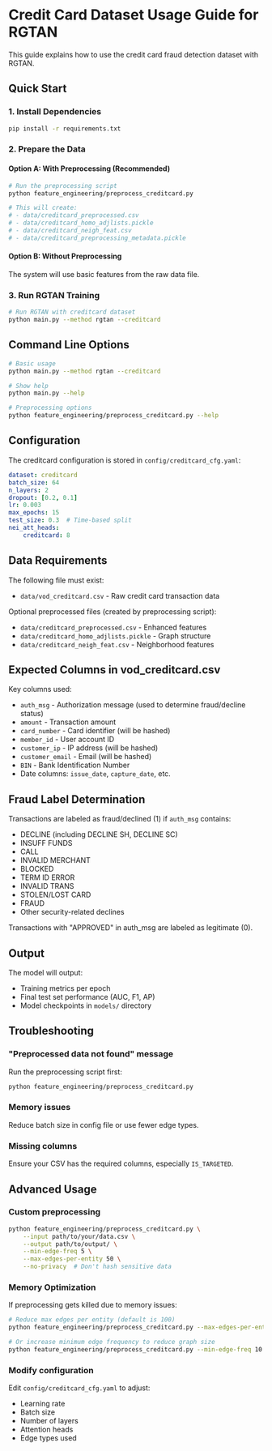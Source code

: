 # Credit Card Dataset Usage Guide for RGTAN

This guide explains how to use the credit card fraud detection dataset with RGTAN.

## Quick Start

### 1. Install Dependencies
```bash
pip install -r requirements.txt
```

### 2. Prepare the Data

#### Option A: With Preprocessing (Recommended)
```bash
# Run the preprocessing script
python feature_engineering/preprocess_creditcard.py

# This will create:
# - data/creditcard_preprocessed.csv
# - data/creditcard_homo_adjlists.pickle  
# - data/creditcard_neigh_feat.csv
# - data/creditcard_preprocessing_metadata.pickle
```

#### Option B: Without Preprocessing
The system will use basic features from the raw data file.

### 3. Run RGTAN Training

```bash
# Run RGTAN with creditcard dataset
python main.py --method rgtan --creditcard
```

## Command Line Options

```bash
# Basic usage
python main.py --method rgtan --creditcard

# Show help
python main.py --help

# Preprocessing options
python feature_engineering/preprocess_creditcard.py --help
```

## Configuration

The creditcard configuration is stored in `config/creditcard_cfg.yaml`:

```yaml
dataset: creditcard
batch_size: 64
n_layers: 2
dropout: [0.2, 0.1]
lr: 0.003
max_epochs: 15
test_size: 0.3  # Time-based split
nei_att_heads:
    creditcard: 8
```

## Data Requirements

The following file must exist:
- `data/vod_creditcard.csv` - Raw credit card transaction data

Optional preprocessed files (created by preprocessing script):
- `data/creditcard_preprocessed.csv` - Enhanced features
- `data/creditcard_homo_adjlists.pickle` - Graph structure
- `data/creditcard_neigh_feat.csv` - Neighborhood features

## Expected Columns in vod_creditcard.csv

Key columns used:
- `auth_msg` - Authorization message (used to determine fraud/decline status)
- `amount` - Transaction amount
- `card_number` - Card identifier (will be hashed)
- `member_id` - User account ID
- `customer_ip` - IP address (will be hashed)
- `customer_email` - Email (will be hashed)
- `BIN` - Bank Identification Number
- Date columns: `issue_date`, `capture_date`, etc.

## Fraud Label Determination

Transactions are labeled as fraud/declined (1) if `auth_msg` contains:
- DECLINE (including DECLINE SH, DECLINE SC)
- INSUFF FUNDS
- CALL
- INVALID MERCHANT
- BLOCKED
- TERM ID ERROR
- INVALID TRANS
- STOLEN/LOST CARD
- FRAUD
- Other security-related declines

Transactions with "APPROVED" in auth_msg are labeled as legitimate (0).

## Output

The model will output:
- Training metrics per epoch
- Final test set performance (AUC, F1, AP)
- Model checkpoints in `models/` directory

## Troubleshooting

### "Preprocessed data not found" message
Run the preprocessing script first:
```bash
python feature_engineering/preprocess_creditcard.py
```

### Memory issues
Reduce batch size in config file or use fewer edge types.

### Missing columns
Ensure your CSV has the required columns, especially `IS_TARGETED`.

## Advanced Usage

### Custom preprocessing
```bash
python feature_engineering/preprocess_creditcard.py \
    --input path/to/your/data.csv \
    --output path/to/output/ \
    --min-edge-freq 5 \
    --max-edges-per-entity 50 \
    --no-privacy  # Don't hash sensitive data
```

### Memory Optimization
If preprocessing gets killed due to memory issues:
```bash
# Reduce max edges per entity (default is 100)
python feature_engineering/preprocess_creditcard.py --max-edges-per-entity 50

# Or increase minimum edge frequency to reduce graph size
python feature_engineering/preprocess_creditcard.py --min-edge-freq 10
```

### Modify configuration
Edit `config/creditcard_cfg.yaml` to adjust:
- Learning rate
- Batch size
- Number of layers
- Attention heads
- Edge types used